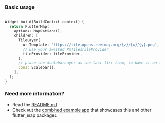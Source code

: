 ### Basic usage

```dart

Widget build(BuildContext context) {
  return FlutterMap(
    options: MapOptions(),
    children: [
      TileLayer(
        urlTemplate: 'https://tile.openstreetmap.org/{z}/{x}/{y}.png',
        // use your awaited PmTilesTileProvider
        tileProvider: tileProvider,
      ),
      // place the ScalebarLayer as the last list item, to have it on top
      const Scalebar(),
    ],
  );
}
```

### Need more information?

- Read
  the [README.md](https://github.com/josxha/flutter_map_plugins/blob/main/flutter_map_pmtiles/README.md)
- Check out
  the [combined example app](https://github.com/josxha/flutter_map_plugins/tree/main/example)
  that showcases this and other flutter_map
  packages.